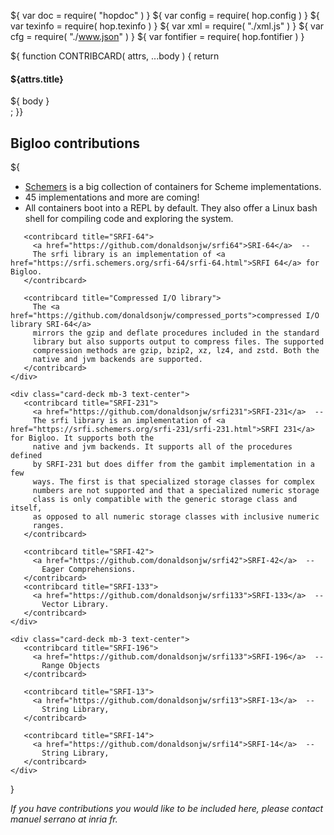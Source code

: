${ var doc = require( "hopdoc" ) }
${ var config = require( hop.config ) }
${ var texinfo = require( hop.texinfo ) }
${ var xml = require( "./xml.js" ) }
${ var cfg = require( "./www.json" ) }
${ var fontifier = require( hop.fontifier ) }

${ function CONTRIBCARD( attrs, ...body ) {
     return <div class="card mb-4 box-shadow">
        <div class="card-body">
		   <div class="card-header">
		      <h4 class="font-weight-normal">${attrs.title}</h4>
		   </div>
		   <div class="card-description">
		      ${ body }
 		   </div>
		 </div>
    </div>;
}}

Bigloo contributions
--------------------


${<div  id="contribs" class="container">
    <div class="card-deck mb-3 text-center">
	   <contribcard title="Bigloo @ Schemers">
	   <ul>
	     <li> <a href="https://hub.docker.com/u/schemers">Schemers</a> is a big collection of containers for Scheme implementations. </li>
		 <li> 45 implementations and more are coming! </li>
		 <li> All containers boot into a REPL by default. 
		 They also offer a Linux bash shell for compiling 
		 code and exploring the system. </li>
        </ul>
	   </contribcard>

	   <contribcard title="SRFI-64">
	     <a href="https://github.com/donaldsonjw/srfi64">SRI-64</a>  --
		 The srfi library is an implementation of <a href="https://srfi.schemers.org/srfi-64/srfi-64.html">SRFI 64</a> for Bigloo.
	   </contribcard>

	   <contribcard title="Compressed I/O library">
	     The <a href="https://github.com/donaldsonjw/compressed_ports">compressed I/O library SRI-64</a> 
		 mirrors the gzip and deflate procedures included in the standard 
		 library but also supports output to compress files. The supported 
		 compression methods are gzip, bzip2, xz, lz4, and zstd. Both the 
		 native and jvm backends are supported.
	   </contribcard>
	</div>
	   
    <div class="card-deck mb-3 text-center">
	   <contribcard title="SRFI-231">
	     <a href="https://github.com/donaldsonjw/srfi231">SRFI-231</a>  --
		 The srfi library is an implementation of <a href="https://srfi.schemers.org/srfi-231/srfi-231.html">SRFI 231</a> for Bigloo. It supports both the 
		 native and jvm backends. It supports all of the procedures defined 
		 by SRFI-231 but does differ from the gambit implementation in a few 
		 ways. The first is that specialized storage classes for complex
		 numbers are not supported and that a specialized numeric storage 
		 class is only compatible with the generic storage class and itself, 
		 as opposed to all numeric storage classes with inclusive numeric 
		 ranges. 
	   </contribcard>
	   
	   <contribcard title="SRFI-42">
	     <a href="https://github.com/donaldsonjw/srfi42">SRFI-42</a>  --
   		   Eager Comprehensions.
	   </contribcard>
	   <contribcard title="SRFI-133">
	     <a href="https://github.com/donaldsonjw/srfi133">SRFI-133</a>  --
   		   Vector Library.
	   </contribcard>
	</div>
	
    <div class="card-deck mb-3 text-center">
	   <contribcard title="SRFI-196">
	     <a href="https://github.com/donaldsonjw/srfi133">SRFI-196</a>  --
   		   Range Objects
	   </contribcard>
	   
	   <contribcard title="SRFI-13">
	     <a href="https://github.com/donaldsonjw/srfi13">SRFI-13</a>  --
   		   String Library, 
	   </contribcard>
	   
	   <contribcard title="SRFI-14">
	     <a href="https://github.com/donaldsonjw/srfi14">SRFI-14</a>  --
   		   String Library, 
	   </contribcard>
    </div>
	
  </div>} 

_If you have contributions you would like
to be included here, please contact manuel serrano at inria fr._

